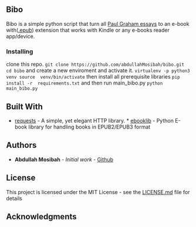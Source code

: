 ## Bibo
Bibo is a simple python script that turn all [Paul Graham 
essays](http://paulgraham.com/articles.html) to an e-book 
with([.epub](https://en.wikipedia.org/wiki/EPUB)) extension that works with Kindle or any 
e-books reader app/device.
### Installing
clone this repo. ``` git clone https://github.com/abdullahMosibah/bibo.git cd bibo ``` and 
create a new enviroment and activate it. ``` virtualenv -p python3 venv source 
venv/bin/activate ``` then install all prerequisite libraries ``` pip install -r 
requirements.txt ``` and then run main_bibo.py ``` python main_bibo.py ```
## Built With
* [requests](https://github.com/psf/requests) - A simple, yet elegant HTTP library. * 
[ebooklib](https://github.com/aerkalov/ebooklib) - Python E-book library for handling books 
in EPUB2/EPUB3 format
## Authors
* **Abdullah Mosibah** - *Initial work* - [Github](https://github.com/abdullahMosibah)
## License
This project is licensed under the MIT License - see the [LICENSE.md](LICENSE.md) file for 
details
## Acknowledgments
